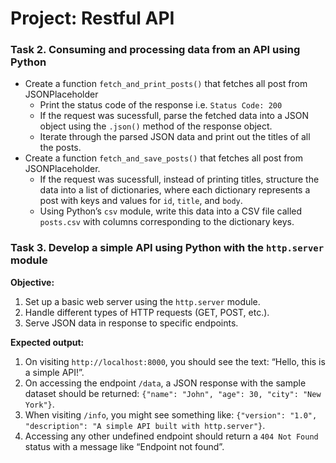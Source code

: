 # Project: Restful API

### Task 2. Consuming and processing data from an API using Python
- Create a function `fetch_and_print_posts()` that fetches all post from JSONPlaceholder
    - Print the status code of the response i.e. `Status Code: 200`
    - If the request was sucessfull, parse the fetched data into a JSON object using the `.json()` method of the response object.
    - Iterate through the parsed JSON data and print out the titles of all the posts.
- Create a function `fetch_and_save_posts()` that fetches all post from JSONPlaceholder.
    - If the request was sucessfull, instead of printing titles, structure the data into a list of dictionaries, where each dictionary represents a post with keys and values for `id`, `title`, and `body`.
    - Using Python’s `csv` module, write this data into a CSV file called `posts.csv` with columns corresponding to the dictionary keys.

### Task 3. Develop a simple API using Python with the `http.server` module

**Objective:**
1. Set up a basic web server using the ``http.server`` module.
2. Handle different types of HTTP requests (GET, POST, etc.).
3. Serve JSON data in response to specific endpoints.

**Expected output:**
1. On visiting ``http://localhost:8000``, you should see the text: “Hello, this is a simple API!”.
2. On accessing the endpoint ``/data``, a JSON response with the sample dataset should be returned: ``{"name": "John", "age": 30, "city": "New York"}``.
3. When visiting ``/info``, you might see something like: ``{"version": "1.0", "description": "A simple API built with http.server"}``.
4. Accessing any other undefined endpoint should return a ``404 Not Found`` status with a message like “Endpoint not found”.
